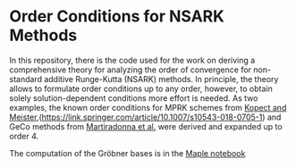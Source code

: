 # Order Conditions for NSARK Methods

In this repository, there is the code used for the work on deriving a comprehensive theory for analyzing the order of convergence for non-standard additive Runge-Kutta (NSARK) methods. In principle, the theory allows to formulate order conditions up to any order, however, to obtain solely solution-dependent conditions more effort is needed. As two examples, the known order conditions for MPRK schemes from [Kopect and Meister](https://www.sciencedirect.com/science/article/abs/pii/S0168927417301861?via%3Dihub),(https://link.springer.com/article/10.1007/s10543-018-0705-1) and GeCo methods from [Martiradonna et al.](https://www.sciencedirect.com/science/article/abs/pii/S0168927419303368)  were derived and expanded up to order 4. 

The computation of the Gröbner bases is in the [Maple notebook](Gröbner_basis_computation.mw)
